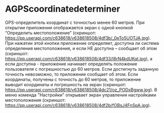 # AGPScoordinatedeterminer
GPS-определитель координат с точностью менее 60 метров.
При открытии приложения отображается экран с одной кнопкой “Определить местоположение” (скриншот: https://pp.userapi.com/c638618/v638618508/4df3b/_0eTo5UOTJA.jpg).
При нажатии этой кнопки приложение определяет, доступна ли система определения местоположения, 
и если НЕ доступна – сообщает об этом (скриншот: https://pp.userapi.com/c638618/v638618508/4df33/I8rN4kdUKqI.jpg), а если доступна - приложение начинает определять положение пользователя с погрешностью до 60 метров.
Если достигнуть заданную точность невозможно, то приложение сообщает об этом. 
Если координаты, получены с точность до 60 метров, то приложение выводит координаты и погрешность на экран (скриншот: https://pp.userapi.com/c638618/v638618508/4dc21/oz_PODxBgww.jpg).
В меню коменда "Настройки" открывает экран управления настройками местоположения (скриншот: https://pp.userapi.com/c638618/v638618508/4df2b/fOBsJ4FnSpA.jpg).
